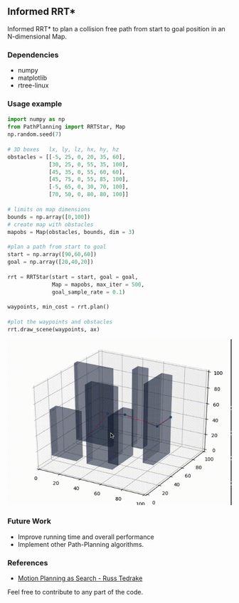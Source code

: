 ## Informed RRT*

Informed RRT* to plan a collision free path from start to goal position in an N-dimensional Map.

### Dependencies
- numpy
- matplotlib
- rtree-linux

### Usage example
```python
import numpy as np
from PathPlanning import RRTStar, Map
np.random.seed(7)

# 3D boxes   lx, ly, lz, hx, hy, hz
obstacles = [[-5, 25, 0, 20, 35, 60],
             [30, 25, 0, 55, 35, 100],
             [45, 35, 0, 55, 60, 60],
             [45, 75, 0, 55, 85, 100],
             [-5, 65, 0, 30, 70, 100],
             [70, 50, 0, 80, 80, 100]]

# limits on map dimensions
bounds = np.array([0,100])
# create map with obstacles
mapobs = Map(obstacles, bounds, dim = 3)

#plan a path from start to goal
start = np.array([90,60,60])
goal = np.array([20,40,20])

rrt = RRTStar(start = start, goal = goal,
              Map = mapobs, max_iter = 500,
              goal_sample_rate = 0.1)

waypoints, min_cost = rrt.plan()

#plot the waypoints and obstacles
rrt.draw_scene(waypoints, ax)
```
![image](../imgs/ex.gif)

### Future Work

- Improve running time and overall performance
- Implement other Path-Planning algorithms.

### References
- [Motion Planning as Search - Russ Tedrake](http://underactuated.csail.mit.edu/planning.html#section2)

Feel free to contribute to any part of the code.
